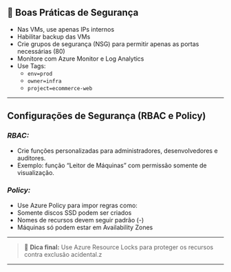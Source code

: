 
## 🔐 Boas Práticas de Segurança

- Nas VMs, use apenas IPs internos
- Habilitar backup das VMs
- Crie grupos de segurança (NSG) para permitir apenas as portas necessárias (80)
- Monitore com Azure Monitor e Log Analytics
- Use Tags:
  - `env=prod`
  - `owner=infra`
  - `project=ecommerce-web`

---

## Configurações de Segurança (RBAC e Policy)  

### *RBAC:*

   - Crie funções personalizadas para administradores, desenvolvedores e auditores.
   - Exemplo: função “Leitor de Máquinas” com permissão somente de visualização.
     

### *Policy:*

   - Use Azure Policy para impor regras como:
   - Somente discos SSD podem ser criados
   - Nomes de recursos devem seguir padrão (<tipo>-<nome>)
   - Máquinas só podem estar em Availability Zones
         
---     

> 📌 **Dica final:** Use Azure Resource Locks para proteger os recursos contra exclusão acidental.z

---
